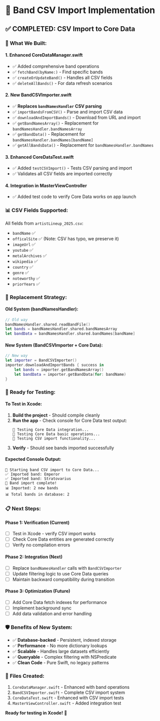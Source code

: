 # 🎸 Band CSV Import Implementation

## ✅ **COMPLETED: CSV Import to Core Data**

### 🎯 **What We Built:**

#### 1. **Enhanced CoreDataManager.swift**
- ✅ Added comprehensive band operations
- ✅ `fetchBand(byName:)` - Find specific bands
- ✅ `createOrUpdateBand()` - Handles all CSV fields
- ✅ `deleteAllBands()` - For data refresh scenarios

#### 2. **New BandCSVImporter.swift** 
- ✅ **Replaces `bandNamesHandler` CSV parsing**
- ✅ `importBandsFromCSV()` - Parse and import CSV data
- ✅ `downloadAndImportBands()` - Download from URL and import
- ✅ `getBandNamesArray()` - Replacement for `bandNamesHandler.bandNamesArray`
- ✅ `getBandData()` - Replacement for `bandNamesHandler.bandNames[bandName]`
- ✅ `getAllBandsData()` - Replacement for `bandNamesHandler.bandNames`

#### 3. **Enhanced CoreDataTest.swift**
- ✅ Added `testCSVImport()` - Tests CSV parsing and import
- ✅ Validates all CSV fields are imported correctly

#### 4. **Integration in MasterViewController**
- ✅ Added test code to verify Core Data works on app launch

### 📊 **CSV Fields Supported:**
All fields from `artistLineup_2025.csv`:
- `bandName` ✅
- `officalSite` ✅ (Note: CSV has typo, we preserve it)
- `imageUrl` ✅
- `youtube` ✅
- `metalArchives` ✅
- `wikipedia` ✅
- `country` ✅
- `genre` ✅
- `noteworthy` ✅
- `priorYears` ✅

### 🔄 **Replacement Strategy:**

#### **Old System (bandNamesHandler):**
```swift
// Old way
bandNamesHandler.shared.readBandFile()
let bands = bandNamesHandler.shared.bandNamesArray
let bandData = bandNamesHandler.shared.bandNames[bandName]
```

#### **New System (BandCSVImporter + Core Data):**
```swift
// New way
let importer = BandCSVImporter()
importer.downloadAndImportBands { success in
    let bands = importer.getBandNamesArray()
    let bandData = importer.getBandData(for: bandName)
}
```

### 🚀 **Ready for Testing:**

#### **To Test in Xcode:**
1. **Build the project** - Should compile cleanly
2. **Run the app** - Check console for Core Data test output:
   ```
   🧪 Testing Core Data integration...
   🧪 Testing Core Data basic operations...
   🧪 Testing CSV import functionality...
   ```
3. **Verify** - Should see bands imported successfully

#### **Expected Console Output:**
```
🎸 Starting band CSV import to Core Data...
✅ Imported band: Emperor
✅ Imported band: Stratovarius
🎉 Band import complete!
📊 Imported: 2 new bands
📊 Total bands in database: 2
```

### 📋 **Next Steps:**

#### **Phase 1: Verification** (Current)
- [ ] Test in Xcode - verify CSV import works
- [ ] Check Core Data entities are generated correctly
- [ ] Verify no compilation errors

#### **Phase 2: Integration** (Next)
- [ ] Replace `bandNamesHandler` calls with `BandCSVImporter`
- [ ] Update filtering logic to use Core Data queries
- [ ] Maintain backward compatibility during transition

#### **Phase 3: Optimization** (Future)
- [ ] Add Core Data fetch indexes for performance
- [ ] Implement background sync
- [ ] Add data validation and error handling

### 🛡️ **Benefits of New System:**
- ✅ **Database-backed** - Persistent, indexed storage
- ✅ **Performance** - No more dictionary lookups
- ✅ **Scalable** - Handles large datasets efficiently
- ✅ **Queryable** - Complex filtering with NSPredicate
- ✅ **Clean Code** - Pure Swift, no legacy patterns

### 🎯 **Files Created:**
1. `CoreDataManager.swift` - Enhanced with band operations
2. `BandCSVImporter.swift` - Complete CSV import system
3. `CoreDataTest.swift` - Enhanced with CSV import tests
4. `MasterViewController.swift` - Added integration test

**Ready for testing in Xcode!** 🚀
